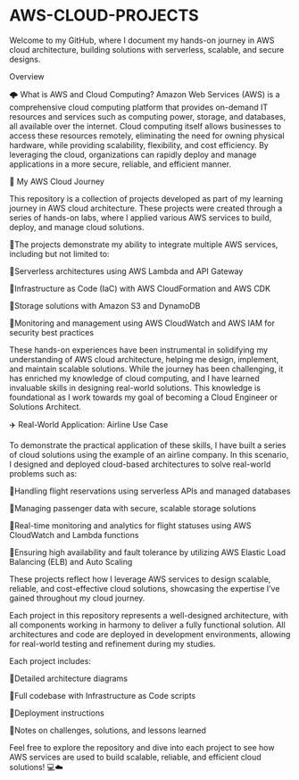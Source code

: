 # AWS-CLOUD-PROJECTS

Welcome to my GitHub, where I document my hands-on journey in AWS cloud architecture, building solutions with serverless, scalable, and secure designs.

Overview

🌩️ What is AWS and Cloud Computing?
Amazon Web Services (AWS) is a comprehensive cloud computing platform that provides on-demand IT resources and services such as computing power, storage, and databases, all available over the internet. Cloud computing itself allows businesses to access these resources remotely, eliminating the need for owning physical hardware, while providing scalability, flexibility, and cost efficiency. By leveraging the cloud, organizations can rapidly deploy and manage applications in a more secure, reliable, and efficient manner.

🚀 My AWS Cloud Journey

This repository is a collection of projects developed as part of my learning journey in AWS cloud architecture. These projects were created through a series of hands-on labs, where I applied various AWS services to build, deploy, and manage cloud solutions.

🔸The projects demonstrate my ability to integrate multiple AWS services, including but not limited to:

🔸Serverless architectures using AWS Lambda and API Gateway

🔸Infrastructure as Code (IaC) with AWS CloudFormation and AWS CDK

🔸Storage solutions with Amazon S3 and DynamoDB

🔸Monitoring and management using AWS CloudWatch and AWS IAM for security best practices

These hands-on experiences have been instrumental in solidifying my understanding of AWS cloud architecture, helping me design, implement, and maintain scalable solutions. While the journey has been challenging, it has enriched my knowledge of cloud computing, and I have learned invaluable skills in designing real-world solutions. This knowledge is foundational as I work towards my goal of becoming a Cloud Engineer or Solutions Architect.

✈️ Real-World Application: Airline Use Case

To demonstrate the practical application of these skills, I have built a series of cloud solutions using the example of an airline company. In this scenario, I designed and deployed cloud-based architectures to solve real-world problems such as:

🔹Handling flight reservations using serverless APIs and managed databases

🔹Managing passenger data with secure, scalable storage solutions

🔹Real-time monitoring and analytics for flight statuses using AWS CloudWatch and Lambda functions

🔹Ensuring high availability and fault tolerance by utilizing AWS Elastic Load Balancing (ELB) and Auto Scaling

These projects reflect how I leverage AWS services to design scalable, reliable, and cost-effective cloud solutions, showcasing the expertise I’ve gained throughout my cloud journey.


Each project in this repository represents a well-designed architecture, with all components working in harmony to deliver a fully functional solution. All architectures and code are deployed in development environments, allowing for real-world testing and refinement during my studies.


Each project includes:

🔘Detailed architecture diagrams

🔘Full codebase with Infrastructure as Code scripts

🔘Deployment instructions

🔘Notes on challenges, solutions, and lessons learned

Feel free to explore the repository and dive into each project to see how AWS services are used to build scalable, reliable, and efficient cloud solutions! 💻☁️